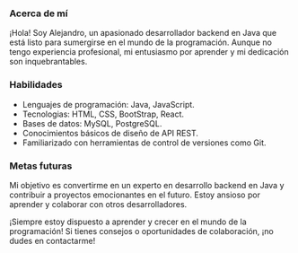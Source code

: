 ### Acerca de mí

¡Hola! Soy Alejandro, un apasionado desarrollador backend en Java que está listo para sumergirse en el mundo de la programación. Aunque no tengo experiencia profesional, mi entusiasmo por aprender y mi dedicación son inquebrantables.

### Habilidades

- Lenguajes de programación: Java, JavaScript.
- Tecnologias: HTML, CSS, BootStrap, React.
- Bases de datos: MySQL, PostgreSQL.
- Conocimientos básicos de diseño de API REST.
- Familiarizado con herramientas de control de versiones como Git.

### Metas futuras

Mi objetivo es convertirme en un experto en desarrollo backend en Java y contribuir a proyectos emocionantes en el futuro. Estoy ansioso por aprender y colaborar con otros desarrolladores.

¡Siempre estoy dispuesto a aprender y crecer en el mundo de la programación! Si tienes consejos o oportunidades de colaboración, ¡no dudes en contactarme!
